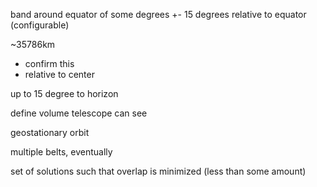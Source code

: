 band around equator of some degrees
+- 15 degrees relative to equator (configurable)

~35786km
- confirm this
- relative to center

up to 15 degree to horizon

define volume telescope can see

geostationary orbit

multiple belts, eventually








set of solutions such that overlap is minimized (less than some amount)